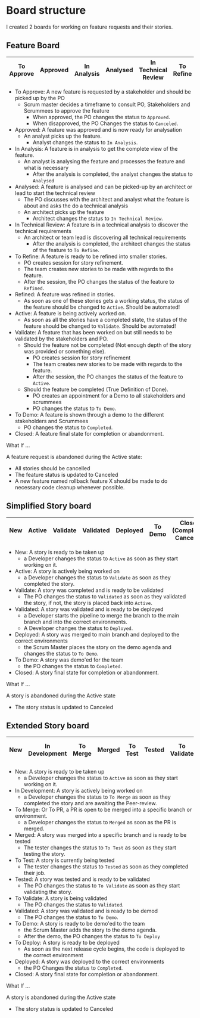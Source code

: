 # Board structure

I created 2 boards for working on feature requests and their stories.

## Feature Board

|To Approve|Approved|In Analysis|Analysed|In Technical Review|To Refine|Refined|Active|Validate|Demo|Closed (Canceled, Completed)|
|--|--|--|--|--|--|--|--|--|--|--|

- To Approve: A new feature is requested by a stakeholder and should be picked up by the PO
  - Scrum master decides a timeframe to consult PO, Stakeholders and Scrummees to approve the feature
    - When approved, the PO changes the status to `Approved`.
    - When disapproved, the PO Changes the status to `Canceled`.
- Approved: A feature was approved and is now ready for analysation
  - An analyst picks up the feature.
    - Analyst changes the status to `In Analysis`.
- In Analysis: A feature is in analysis to get the complete view of the feature.
  - An analyst is analysing the feature and processes the feature and what is necessary
    - After the analysis is completed, the analyst changes the status to `Analysed`
- Analysed: A feature is analysed and can be picked-up by an architect or lead to start the technical review
  - The PO discusses with the architect and analyst what the feature is about and asks the do a technical analysis
  - An architect picks up the feature
    - Architect changes the status to `In Technical Review`.
- In Technical Review: A feature is in a technical analysis to discover the technical requirements
  - An architect or team lead is discovering all technical requirements
    - After the analysis is completed, the architect changes the status of the feature to `To Refine`.
- To Refine: A feature is ready to be refined into smaller stories.
  - PO creates session for story refinement.
  - The team creates new stories to be made with regards to the feature.
  - After the session, the PO changes the status of the feature to `Refined`.
- Refined: A feature was refined in stories.
  - As soon as one of these stories gets a working status, the status of the feature should be changed to `Active`. Should be automated!
- Active: A feature is being actively worked on.
  - As soon as all the stories have a completed state, the status of the feature should be changed to `Validate`. Should be automated!
- Validate: A feature that has been worked on but still needs to be validated by the stakeholders and PO.
  - Should the feature not be completed (Not enough depth of the story was provided or something else).
    - PO creates session for story refinement
    - The team creates new stories to be made with regards to the feature.
    - After the session, the PO changes the status of the feature to `Active`.
  - Should the feature be completed (True Definition of Done).
    - PO creates an appointment for a Demo to all stakeholders and scrummees
    - PO changes the status to `To Demo`.
- To Demo: A feature is shown through a demo to the different stakeholders and Scrummees
  - PO changes the status to `Completed`.
- Closed: A feature final state for completion or abandonment.

What If ...

A feature request is abandoned during the Active state:

- All stories should be cancelled
- The feature status is updated to Canceled
- A new feature named rollback feature X should be made to do necessary code cleanup whenever possible.

## Simplified Story board

|New|Active|Validate|Validated|Deployed|To Demo|Closed (Completed, Canceled)|
|--|--|--|--|--|--|--|

- New: A story is ready to be taken up
  - a Developer changes the status to `Active` as soon as they start working on it.
- Active: A story is actively being worked on
  - a Developer changes the status to `Validate` as soon as they completed the story.
- Validate: A story was completed and is ready to be validated
  - The PO changes the status to `Validated` as soon as they validated the story, if not, the story is placed back into `Active`.
- Validated: A story was validated and is ready to be deployed
  - a Developer starts the pipeline to merge the branch to the main branch and into the correct environments.
  - A Developer changes the status to `Deployed`.
- Deployed: A story was merged to main branch and deployed to the correct environments
  - the Scrum Master places the story on the demo agenda and changes the status to `To Demo`.
- To Demo: A story was demo'ed for the team
  - the PO changes the status to `Completed`.
- Closed: A story final state for completion or abandonment.

What If ...

A story is abandoned during the Active state

- The story status is updated to Canceled

## Extended Story board

|New|In Development|To Merge|Merged|To Test|Tested|To Validate|Validated|To Demo|To Deploy|Deployed|Closed (Completed, Canceled)|
|--|--|--|--|--|--|--|--|--|--|--|--|

- New: A story is ready to be taken up
  - a Developer changes the status to `Active` as soon as they start working on it.
- In Development: A story is actively being worked on
  - a Developer changes the status to `To Merge` as soon as they completed the story and are awaiting the Peer-review.
- To Merge: Or To PR, a PR is open to be merged into a specific branch or environment.
  - a Developer changes the status to `Merged` as soon as the PR is merged.
- Merged: A story was merged into a specific branch and is ready to be tested
  - The tester changes the status to `To Test` as soon as they start testing the story.
- To Test: A story is currently being tested
  - The tester changes the status to `Tested` as soon as they completed their job.
- Tested: A story was tested and is ready to be validated
  - The PO changes the status to `To Validate` as soon as they start validating the story.
- To Validate: A story is being validated
  - The PO changes the status to `Validated`.
- Validated: A story was validated and is ready to be demod
  - The PO changes the status to `To Demo`.
- To Demo: A story is ready to be demo'ed to the team
  - the Scrum Master adds the story to the demo agenda.
  - After the demo, the PO changes the status to `To Deploy`
- To Deploy: A story is ready to be deployed
  - As soon as the next release cycle begins, the code is deployed to the correct environment
- Deployed: A story was deployed to the correct environments
  - the PO Changes the status to `Completed`.
- Closed: A story final state for completion or abandonment.

What If ...

A story is abandoned during the Active state

- The story status is updated to Canceled

